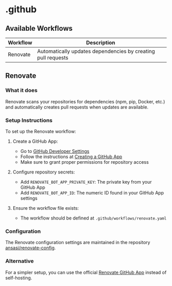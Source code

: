 # .github

## Available Workflows

| Workflow | Description |
| -------- | ----------- |
| Renovate | Automatically updates dependencies by creating pull requests |

## Renovate

### What it does

Renovate scans your repositories for dependencies (npm, pip, Docker, etc.) and automatically creates pull requests when updates are available.

### Setup Instructions

To set up the Renovate workflow:

1. Create a GitHub App:
   - Go to [GitHub Developer Settings](https://github.com/settings/apps/new)
   - Follow the instructions at [Creating a GitHub App](https://docs.github.com/en/developers/apps/building-oauth-apps/creating-a-github-app)
   - Make sure to grant proper permissions for repository access

2. Configure repository secrets:
   - Add `RENOVATE_BOT_APP_PRIVATE_KEY`: The private key from your GitHub App
   - Add `RENOVATE_BOT_APP_ID`: The numeric ID found in your GitHub App settings

3. Ensure the workflow file exists:
   - The workflow should be defined at `.github/workflows/renovate.yaml`

### Configuration

The Renovate configuration settings are maintained in the repository [ansasi/renovate-config](https://github.com/ansasi/renovate-config).

### Alternative

For a simpler setup, you can use the official [Renovate GitHub App](https://github.com/apps/renovate) instead of self-hosting.
